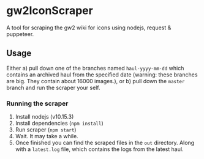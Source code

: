 # gw2IconScraper

A tool for scraping the gw2 wiki for icons using nodejs, request & puppeteer.

## Usage

Either a) pull down one of the branches named `haul-yyyy-mm-dd` which contains an archived haul from the specified date (warning: these branches are big. They contain about 16000 images.), or b) pull down the `master` branch and run the scraper your self.

### Running the scraper

1. Install nodejs (v10.15.3)
2. Install dependencies (`npm install`)
3. Run scraper (`npm start`)
4. Wait. It may take a while.
5. Once finished you can find the scraped files in the `out` directory. Along with a `latest.log` file, which contains the logs from the latest haul.